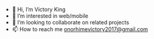 - 👋 Hi, I’m Victory King 
- 👀 I’m interested in web/mobile 
- 💞️ I’m looking to collaborate on related projects 
- 📫 How to reach me onorhimevictory2017@gmail.com

<!---
onorhime/onorhime is a ✨ special ✨ repository because its `README.md` (this file) appears on your GitHub profile.
You can click the Preview link to take a look at your changes.
--->
